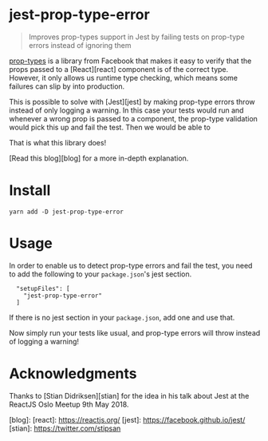 # jest-prop-type-error

> Improves prop-types support in Jest by failing tests on prop-type errors
> instead of ignoring them

[prop-types][pt] is a library from Facebook that makes it easy to verify that
the props passed to a [React][react] component is of the correct type. However,
it only allows us runtime type checking, which means some failures can slip by
into production.

This is possible to solve with [Jest][jest] by making prop-type errors throw
instead of only logging a warning. In this case your tests would run and
whenever a wrong prop is passed to a component, the prop-type validation would
pick this up and fail the test. Then we would be able to

That is what this library does!

[Read this blog][blog] for a more in-depth explanation.

# Install

    yarn add -D jest-prop-type-error

# Usage

In order to enable us to detect prop-type errors and fail the test, you need to
add the following to your `package.json`'s jest section.

      "setupFiles": [
        "jest-prop-type-error"
      ]

If there is no jest section in your `package.json`, add one and use that.

Now simply run your tests like usual, and prop-type errors will throw instead
of logging a warning!

# Acknowledgments

Thanks to [Stian Didriksen][stian] for the idea in his talk about Jest at the
ReactJS Oslo Meetup 9th May 2018.

[pt]: https://facebook.github.io/react/docs/typechecking-with-proptypes.html
[blog]:
[react]: https://reactjs.org/
[jest]: https://facebook.github.io/jest/
[stian]: https://twitter.com/stipsan
